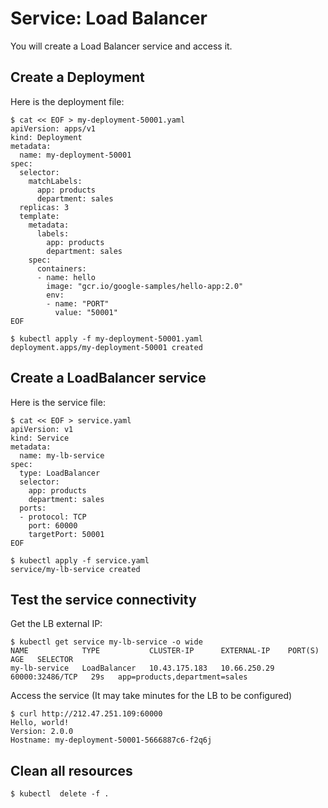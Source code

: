 # Service: Load Balancer

You will create a Load Balancer service and access it.

## Create a Deployment

Here is the deployment file:
```console
$ cat << EOF > my-deployment-50001.yaml
apiVersion: apps/v1
kind: Deployment
metadata:
  name: my-deployment-50001
spec:
  selector:
    matchLabels:
      app: products
      department: sales
  replicas: 3
  template:
    metadata:
      labels:
        app: products
        department: sales
    spec:
      containers:
      - name: hello
        image: "gcr.io/google-samples/hello-app:2.0"
        env:
        - name: "PORT"
          value: "50001"
EOF
```

```console
$ kubectl apply -f my-deployment-50001.yaml
deployment.apps/my-deployment-50001 created
```

## Create a LoadBalancer service

Here is the service file:
```console
$ cat << EOF > service.yaml
apiVersion: v1
kind: Service
metadata:
  name: my-lb-service
spec:
  type: LoadBalancer
  selector:
    app: products
    department: sales
  ports:
  - protocol: TCP
    port: 60000
    targetPort: 50001
EOF
```

```console
$ kubectl apply -f service.yaml
service/my-lb-service created
```

## Test the service connectivity

Get the LB external IP:
```console
$ kubectl get service my-lb-service -o wide
NAME            TYPE           CLUSTER-IP      EXTERNAL-IP    PORT(S)           AGE   SELECTOR
my-lb-service   LoadBalancer   10.43.175.183   10.66.250.29   60000:32486/TCP   29s   app=products,department=sales
```

Access the service (It may take minutes for the LB to be configured)
```console
$ curl http://212.47.251.109:60000
Hello, world!
Version: 2.0.0
Hostname: my-deployment-50001-5666887c6-f2q6j
```

## Clean all resources

```console
$ kubectl  delete -f .
```
